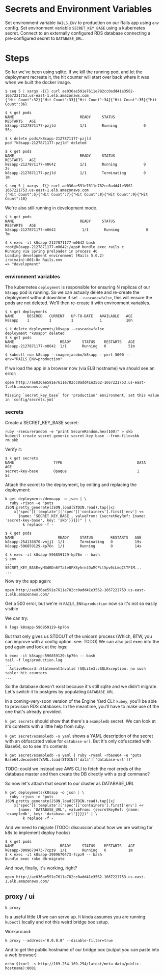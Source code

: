 # Secrets and Environment Variables

Set environment variable `RAILS_ENV` to production on our Rails app using `env` config.
Set environment variable `SECRET_KEY_BASE` using a kubernetes secret.
Connect to an externally configured RDS database connecting a pre-configured secret to `DATABASE_URL`.

# Steps

So far we've been using sqlite. If we kill the running pod, and let the deployment recreate it, the hit counter will start over back where it was when we built the docker image.

    $ seq 5 | xargs -I{} curl ae036ae591e7611e782cc0add41e3562-1667221753.us-east-1.elb.amazonaws.com
    {"Hit Count":32}{"Hit Count":33}{"Hit Count":34}{"Hit Count":35}{"Hit Count":36}

    $ k get pods
    NAME                              READY     STATUS             RESTARTS   AGE
    k8sapp-2127871177-pzjld           1/1       Running            0          55s

    $ k delete pods/k8sapp-2127871177-pzjld
    pod "k8sapp-2127871177-pzjld" deleted

    $ k get pods
    NAME                              READY     STATUS             RESTARTS   AGE
    k8sapp-2127871177-m0642           1/1       Running            0          2s
    k8sapp-2127871177-pzjld           1/1       Terminating        0          1m

    $ seq 5 | xargs -I{} curl ae036ae591e7611e782cc0add41e3562-1667221753.us-east-1.elb.amazonaws.com
    {"Hit Count":6}{"Hit Count":7}{"Hit Count":8}{"Hit Count":9}{"Hit Count":10}

We're also still running in development mode.

    $ k get pods
    NAME                              READY     STATUS             RESTARTS   AGE
    k8sapp-2127871177-m0642            1/1       Running            0          7m

    $ k exec -it k8sapp-2127871177-m0642 bash
    root@k8sapp-2127871177-m0642:/app# bundle exec rails c
    Running via Spring preloader in process 46
    Loading development environment (Rails 5.0.2)
    irb(main):001:0> Rails.env
    => "development"

### environment variables

The kubernetes `deployment` is responsible for ensuring N replicas of our `k8sapp` pod is running. So we can actually delete and re-create the deployment without downtime if set `--cascade=false`, this will ensure the pods are not deleted.  We'll then re-create it with environment variables.

    $ k get deployments
    NAME      DESIRED   CURRENT   UP-TO-DATE   AVAILABLE   AGE
    k8sapp    1         1         1            1           10h

    $ k delete deployments/k8sapp --cascade=false
    deployment "k8sapp" deleted
    $ k get pods
    NAME                     READY     STATUS    RESTARTS   AGE
    k8sapp-2127871177-m0642  1/1       Running   0          51m

    $ kubectl run k8sapp --image=jacobo/k8sapp --port 5000 --env="RAILS_ENV=production"

If we load the app in a browser now (via ELB hostname) we should see an error:

    open http://ae036ae591e7611e782cc0add41e3562-1667221753.us-east-1.elb.amazonaws.com/

    Missing `secret_key_base` for 'production' environment, set this value in `config/secrets.yml`

### secrets

Create a SECRET_KEY_BASE secret:

    ruby -rsecurerandom -e "print SecureRandom.hex(100)" > skb
    kubectl create secret generic secret-key-base --from-file=skb
    rm skb

Verify it:

    $ k get secrets
    NAME                  TYPE                                  DATA      AGE
    secret-key-base       Opaque                                1         5s

Attach the secret to the deployment, by editing and replacing the deployment:

    k get deployments/demoapp -o json | \
      ruby -rjson -e "puts JSON.pretty_generate(JSON.load(STDIN.read).tap{|x|
        x['spec']['template']['spec']['containers'].first['env'] <<
          {name: 'SECRET_KEY_BASE', valueFrom: {secretKeyRef: {name: 'secret-key-base', key: 'skb'}}}})" | \
            k replace -f -

    $ k get pods
    NAME                    READY     STATUS        RESTARTS   AGE
    k8sapp-254138870-vmjj1  1/1       Terminating   0          19s
    k8sapp-596859129-kp76n  1/1       Running       0          14s

    $ k exec -it k8sapp-596859129-kp76n -- bash
    $ env
    ...
    SECRET_KEY_BASE=yH3dBDn6YTate8FXSyhrntDwMCPitSpv0cLmqCtTF1M...
    ...

Now try the app again:

    open http://ae036ae591e7611e782cc0add41e3562-1667221753.us-east-1.elb.amazonaws.com/

Get a 500 error, but we're in `RAILS_ENV=production` now so it's not so easily visible

We can try:

    k logs k8sapp-596859129-kp76n

But that only gives us STDOUT of the unicorn process (Which, BTW, you can improve with a config option. see: TODO)
We can also just exec into the pod again and look at the logs:

    k exec -it k8sapp-596859129-kp76n -- bash
    tail -f log/production.log
    ...
      ActiveRecord::StatementInvalid (SQLite3::SQLException: no such table: hit_counters
    ...

So the database doesn't exist because it's still sqlite and we didn't migrate. Let's switch it to postgres by populating `DATABASE_URL`

In a coming-very-soon version of the Engine Yard CLI: `kubey`, you'll be able to provision RDS databases. In the meantime, you'll have to make use of the one that's already provided.

`k get secrets` should show that there's a `exampledb` secret. We can look at it's contents with a little help from ruby.

`k get secret/exampledb -o yaml` shows a YAML description of the secret with an obfuscated value for `database-url`. But it's only obfuscated with Base64, so to see it's contents:

    k get secret/exampledb -o yaml | ruby -ryaml -rbase64 -e "puts Base64.decode64(YAML.load(STDIN)['data']['database-url'])"

TODO: could we instead use AWS CLI to fetch the root creds of the database master and then create the DB directly with a psql command?

So now let's attach that secret to our cluster as DATABASE_URL

    k get deployments/k8sapp -o json | \
      ruby -rjson -e "puts JSON.pretty_generate(JSON.load(STDIN.read).tap{|x|
        x['spec']['template']['spec']['containers'].first['env'] <<
          {name: 'DATABASE_URL', valueFrom: {secretKeyRef: {name: 'exampledb', key: 'database-url'}}}})" | \
            k replace -f -

And we need to migrate (TODO: discussion about how we are waiting for k8s to implement deploy hooks)

    $ k get pods
    NAME                     READY     STATUS    RESTARTS   AGE
    k8sapp-3909670473-7cpz9  1/1       Running   0          1m
    $ k exec -it k8sapp-3909670473-7cpz9 -- bash
    bundle exec rake db:migrate

And now, finally, it's working, right?

    open http://ae036ae591e7611e782cc0add41e3562-1667221753.us-east-1.elb.amazonaws.com/

## proxy / ui

    k proxy

Is a useful little UI we can serve up. It kinda assumes you are running `kubectl` locally and not this weird bridge box setup.

Workaround:

    k proxy --address='0.0.0.0' --disable-filter=true

And to get the public hostname of our bridge box (output you can paste into a web browser)

    echo $(curl -s http://169.254.169.254/latest/meta-data/public-hostname):8001
